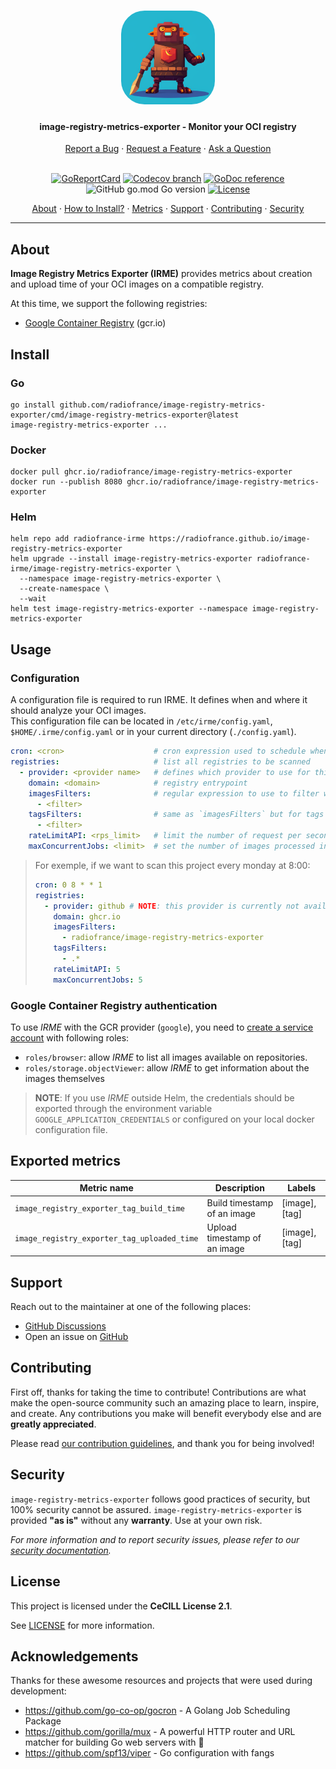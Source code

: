 <!-- markdownlint-disable MD033 -->
<h1 align="center">
  <img src="assets/logo.png" alt="irme logo" width="150" height="150" style="border-radius: 25%">
</h1>

<h4 align="center">image-registry-metrics-exporter - Monitor your OCI registry</h4>

<div align="center">
  <a href="https://github.com/radiofrance/image-registry-metrics-exporter/issues/new">Report a Bug</a> ·
  <a href="https://github.com/radiofrance/image-registry-metrics-exporter/issues/new">Request a Feature</a> ·
  <a href="https://github.com/radiofrance/image-registry-metrics-exporter/discussions">Ask a Question</a>
  <br/>
  <br/>

[![GoReportCard](https://goreportcard.com/badge/github.com/radiofrance/image-registry-metrics-exporter)](https://goreportcard.com/report/github.com/radiofrance/image-registry-metrics-exporter)
[![Codecov branch](https://img.shields.io/codecov/c/github/radiofrance/image-registry-metrics-exporter/main?label=code%20coverage)](https://app.codecov.io/gh/radiofrance/image-registry-metrics-exporter/tree/main)
[![GoDoc reference](https://img.shields.io/badge/godoc-reference-blue.svg)](https://pkg.go.dev/github.com/radiofrance/image-registry-metrics-exporter)
<br/>
![GitHub go.mod Go version](https://img.shields.io/github/go-mod/go-version/radiofrance/image-registry-metrics-exporter?logo=go&logoColor=white&logoWidth=20)
[![License](https://img.shields.io/badge/license-CeCILL%202.1-blue?logo=git&logoColor=white&logoWidth=20)](LICENSE)

<a href="#about">About</a> ·
<a href="#install">How to Install?</a> ·
<a href="#exported-metrics">Metrics</a> ·
<a href="#support">Support</a> ·
<a href="#contributing">Contributing</a> ·
<a href="#security">Security</a>

</div>

---
<!-- markdownlint-enable MD033 -->

## About

**Image Registry Metrics Exporter (IRME)** provides metrics about creation and upload time of your OCI images on 
a compatible registry.

At this time, we support the following registries:
- [Google Container Registry](https://cloud.google.com/container-registry) (gcr.io)

## Install

### Go

```shell
go install github.com/radiofrance/image-registry-metrics-exporter/cmd/image-registry-metrics-exporter@latest
image-registry-metrics-exporter ...
```

### Docker

```shell
docker pull ghcr.io/radiofrance/image-registry-metrics-exporter
docker run --publish 8080 ghcr.io/radiofrance/image-registry-metrics-exporter
```

### Helm

```shell
helm repo add radiofrance-irme https://radiofrance.github.io/image-registry-metrics-exporter
helm upgrade --install image-registry-metrics-exporter radiofrance-irme/image-registry-metrics-exporter \
  --namespace image-registry-metrics-exporter \
  --create-namespace \
  --wait
helm test image-registry-metrics-exporter --namespace image-registry-metrics-exporter
```

## Usage

### Configuration

A configuration file is required to run IRME. It defines when and where it should analyze your OCI images.  
This configuration file can be located in `/etc/irme/config.yaml`, `$HOME/.irme/config.yaml` or in your
current directory (`./config.yaml`).

```yaml
cron: <cron>                    # cron expression used to schedule when the registries will be scanned
registries:                     # list all registries to be scanned
  - provider: <provider name>   # defines which provider to use for this registry
    domain: <domain>            # registry entrypoint
    imagesFilters:              # regular expression to use to filter which repositories or images should be scanned
      - <filter>
    tagsFilters:                # same as `imagesFilters` but for tags
      - <filter>
    rateLimitAPI: <rps_limit>   # limit the number of request per seconds on the registry
    maxConcurrentJobs: <limit>  # set the number of images processed in parallel
```

> For exemple, if we want to scan this project every monday at 8:00: 
>
> ```yaml
> cron: 0 8 * * 1
> registries:
>   - provider: github # NOTE: this provider is currently not available
>     domain: ghcr.io
>     imagesFilters:
>       - radiofrance/image-registry-metrics-exporter
>     tagsFilters:
>       - .*
>     rateLimitAPI: 5
>     maxConcurrentJobs: 5
>```

### Google Container Registry authentication

To use _IRME_ with the GCR provider (`google`), you need to [create a service account](https://cloud.google.com/iam/docs/service-accounts-create) 
with following roles:
- `roles/browser`: allow _IRME_ to list all images available on repositories.
- `roles/storage.objectViewer`: allow _IRME_ to get information about the images themselves

> **NOTE**: If you use _IRME_ outside Helm, the credentials should be exported through the environment variable 
> `GOOGLE_APPLICATION_CREDENTIALS` or configured on your local docker configuration file.

## Exported metrics

| Metric name                                 | Description                  | Labels         |
|---------------------------------------------|------------------------------|----------------|
| `image_registry_exporter_tag_build_time`    | Build timestamp of an image  | [image], [tag] |
| `image_registry_exporter_tag_uploaded_time` | Upload timestamp of an image | [image], [tag] |

## Support

Reach out to the maintainer at one of the following places:

- [GitHub Discussions](https://github.com/radiofrance/image-registry-metrics-exporter/discussions)
- Open an issue on [GitHub](https://github.com/radiofrance/image-registry-metrics-exporter/issues/new)

## Contributing

First off, thanks for taking the time to contribute! Contributions are what make the
open-source community such an amazing place to learn, inspire, and create. Any contributions
you make will benefit everybody else and are **greatly appreciated**.

Please read [our contribution guidelines](docs/CONTRIBUTING.md), and thank you for being involved!

## Security

`image-registry-metrics-exporter` follows good practices of security, but 100% security cannot be assured.
`image-registry-metrics-exporter` is provided **"as is"** without any **warranty**. Use at your own risk.

*For more information and to report security issues, please refer to our [security documentation](docs/SECURITY.md).*

## License

This project is licensed under the **CeCILL License 2.1**.

See [LICENSE](LICENSE) for more information.

## Acknowledgements

Thanks for these awesome resources and projects that were used during development:

- <https://github.com/go-co-op/gocron> - A Golang Job Scheduling Package
- <https://github.com/gorilla/mux> - A powerful HTTP router and URL matcher for building Go web servers with 🦍
- <https://github.com/spf13/viper> - Go configuration with fangs

